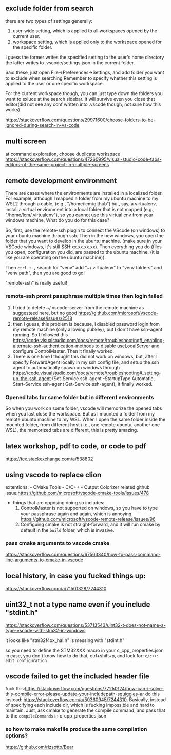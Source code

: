 ## exclude folder from search
there are two types of settings generally:
1. user-wide setting, which is applied to all workspaces opened by the current user.
2. workspace setting, which is applied only to the workspace opened for the specific folder.

I guess the former writes the specified setting to the user's home directory
the latter writes to .vscode/settings.json in the current folder.

Said these, just open File->Preferences->Settings, and add folder you want to exclude when searching
Remember to specify whether this setting is applied to the user or one specific workspace.

For the current workspace though, you can just type down the folders you want to exluce at the search sidebar.
It will survive even you close that editor(did not see any conf written into .vscode though, not sure how this works)

https://stackoverflow.com/questions/29971600/choose-folders-to-be-ignored-during-search-in-vs-code

## multi screen 
at command exploration, choose duplicate workspace
https://stackoverflow.com/questions/47260995/visual-studio-code-tabs-editors-of-the-same-project-in-multiple-screens

## remote development environment
There are cases where the environments are installed in a localized folder.
For example, although I mapped a folder from my ubuntu machine to my WSL2 through a cable, (e.g., "/home/lcm/github")
but, say, a virtualenv, install a virtual environment into a local folder that is not mapped (e.g., "/home/lcm/.virtualenv"), 
so you cannot use this virtual env from your windows machine, 
What do you do for this case?

So, first, use the remote-ssh plugin to connect the VScode (on windows) to your ubuntu machine through ssh.
Then in the new windows, you open the folder that you want to develop in the ubuntu machine. 
(make sure in your VSCode windows, it's still SSH:xx.xx.xx.xx).
Then everything you do (files you open, configuration you did, are passed to the ubuntu machine, (it is like you are operating on the ubuntu machine)).

Then
`ctrl + ,` search for "venv"
add "~/.virtualenv" to "venv folders" and "venv path", then you are good to go!

"remote-ssh" is really useful!

### remote-ssh promt passphrase multiple times then login failed
1. I tried to delete ~/.vscode-server from the remote machine as suggesteed here, but no good https://github.com/microsoft/vscode-remote-release/issues/2518
2. then I guess, this problem is because, I disabled password login from my remote machine (only allowing pubkey), but I don't have ssh-agent running. So I followed this https://code.visualstudio.com/docs/remote/troubleshooting#_enabling-alternate-ssh-authentication-methods to disable useLocalServer and configure ControlMaster. Then it finally worked.
3. There is one time I thought this did not work on windows, but, after I specify ForwardAgent locally in my ssh config file, and setup the ssh agent to automatically spawn on windows through https://code.visualstudio.com/docs/remote/troubleshooting#_setting-up-the-ssh-agent (Set-Service ssh-agent -StartupType Automatic, Start-Service ssh-agent Get-Service ssh-agent), it finally worked.

### Opened tabs for same folder but in different environments
So when you work on some folder, vscode will memorize the opened tabs when you last close the workspace.
But as I mounted a folder from my remote ubuntu machine to my WSL.
When I open the same folder inside the mounted folder, from different host (i.e., one remote ubuntu, another one WSL), the memorized tabs are different, this is pretty amazing.

## latex workshop, pdf to code, or code to pdf
https://tex.stackexchange.com/a/538802

## using vscode to replace clion
extentions:
	- CMake Tools
	- C/C++
	- Output Colorizer
related github issue:https://github.com/microsoft/vscode-cmake-tools/issues/478

- things that are opposing doing so includes:
	1. ControlMaster is not supported on windows, so you have to type your passphrase again and again, which is annoying. https://github.com/microsoft/vscode-remote-release/issues/96
	2. Configuing cmake is not straight-forward, and it will run cmake by default in the `build` folder, which is invasive. 

### pass cmake arguments to vscode cmake
https://stackoverflow.com/questions/67563340/how-to-pass-command-line-arguments-to-cmake-in-vscode

## local history, in case you fucked things up:
https://stackoverflow.com/a/71501328/7244310


## uint32_t not a type name even if you include "stdint.h"
https://stackoverflow.com/questions/53713543/uint32-t-does-not-name-a-type-vscode-with-stm32-in-windows

it looks like "stm32f4xx_hal.h" is messing with "stdint.h"

so you need to define the STM32XXX macro in your c_cpp_properties.json
in case, you don't know how to do that, 
ctrl+shift+p, and look for: `c/c++: edit configuration`

## vscode failed to get the included header file
fuck this:https://stackoverflow.com/questions/77250124/how-can-i-solve-this-compile-error-please-update-your-includepath-squiggles-ar
do this instead:
https://stackoverflow.com/a/50360945/7244310.
Basically, instead of specifying each include dir, which is fucking impossible and hard to maintain.
Just, ask cmake to generate the compile command, and pass that to the `compileCommands` in c_cpp_properties.json

### so how to make makefile produce the same compilation options?
https://github.com/rizsotto/Bear
